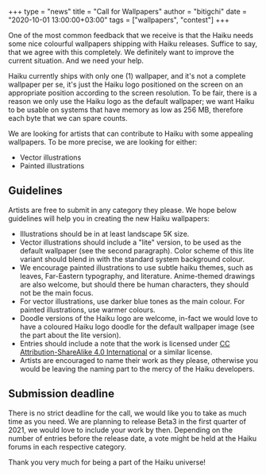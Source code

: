 +++
type = "news"
title = "Call for Wallpapers"
author = "bitigchi"
date = "2020-10-01 13:00:00+03:00"
tags = ["wallpapers", "contest"]
+++

One of the most common feedback that we receive is that the Haiku needs some nice colourful wallpapers shipping with Haiku releases. Suffice to say, that we agree with this completely. We definitely want to improve the current situation. And we need your help.

Haiku currently ships with only one (1) wallpaper, and it's not a complete wallpaper per se, it's just the Haiku logo positioned on the screen on an appropriate position according to the screen resolution. To be fair, there is a reason we only use the Haiku logo as the default wallpaper; we want Haiku to be usable on systems that have memory as low as 256 MB, therefore each byte that we can spare counts.

We are looking for artists that can contribute to Haiku with some appealing wallpapers. To be more precise, we are looking for either:

- Vector illustrations
- Painted illustrations

## Guidelines

Artists are free to submit in any category they please. We hope below guidelines will help you in creating the new Haiku wallpapers:

- Illustrations should be in at least landscape 5K size.
- Vector illustrations should include a "lite" version, to be used as the default wallpaper (see the second paragraph). Color scheme of this lite variant should blend in with the standard system background colour.
- We encourage painted illustrations to use subtle haiku themes, such as leaves, Far-Eastern typography, and literature. Anime-themed drawings are also welcome, but should there be human characters, they should not be the main focus.
- For vector illustrations, use darker blue tones as the main colour. For painted illustrations, use warmer colours.
- Doodle versions of the Haiku logo are welcome, in-fact we would love to have a coloured Haiku logo doodle for the default wallpaper image (see the part about the lite version).
- Entries should include a note that the work is licensed under [CC Attribution-ShareAlike 4.0 International](https://creativecommons.org/licenses/by-sa/4.0/) or a similar license.
- Artists are encouraged to name their work as they please, otherwise you would be leaving the naming part to the mercy of the Haiku developers.

## Submission deadline

There is no strict deadline for the call, we would like you to take as much time as you need. We are planning to release Beta3 in the first quarter of 2021, we would love to include your work by then. Depending on the number of entries before the release date, a vote might be held at the Haiku forums in each respective category.

Thank you very much for being a part of the Haiku universe!
